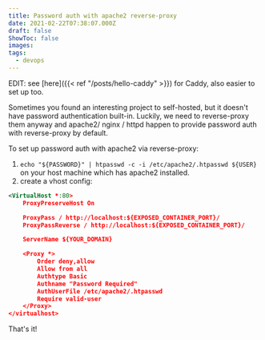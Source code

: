 ```yaml
---
title: Password auth with apache2 reverse-proxy
date: 2021-02-22T07:38:07.000Z
draft: false
ShowToc: false
images:
tags:
  - devops
---
```


EDIT: see [here]({{< ref "/posts/hello-caddy" >}}) for Caddy, also easier to set up too.

Sometimes you found an interesting project to self-hosted, but it doesn't have password authentication built-in. Luckily, we need to reverse-proxy them anyway and apache2/ nginx / httpd happen to provide password auth with reverse-proxy by default.

To set up password auth with apache2 via reverse-proxy:

1. `echo "${PASSWORD}" | htpasswd -c -i /etc/apache2/.htpasswd ${USER}` on your host machine which has apache2 installed.
2. create a vhost config:

```xml
<VirtualHost *:80>
    ProxyPreserveHost On

    ProxyPass / http://localhost:${EXPOSED_CONTAINER_PORT}/
    ProxyPassReverse / http://localhost:${EXPOSED_CONTAINER_PORT}/

    ServerName ${YOUR_DOMAIN}

    <Proxy *>
        Order deny,allow
        Allow from all
        Authtype Basic
        Authname "Password Required"
        AuthUserFile /etc/apache2/.htpasswd
        Require valid-user
    </Proxy>
</virtualhost>
```

That's it!

